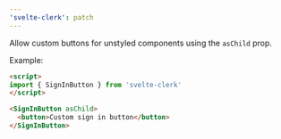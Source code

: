 ```yaml
---
'svelte-clerk': patch
---
```


Allow custom buttons for unstyled components using the `asChild` prop.

Example:

```html
<script>
import { SignInButton } from 'svelte-clerk'
</script>

<SignInButton asChild>
  <button>Custom sign in button</button>
</SignInButton>
```

